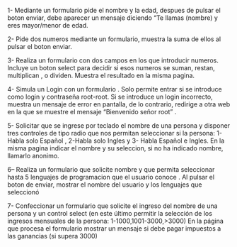 1- Mediante un formulario pide el nombre y la edad, despues de pulsar el boton enviar, debe aparecer un mensaje diciendo “Te llamas (nombre) y eres mayor/menor de edad. 

2- Pide dos numeros mediante un formulario, muestra la suma de ellos al pulsar el boton enviar. 

3- Realiza un formulario con dos campos en los que introducir numeros. Incluye un boton select para decidir si esos numeros se suman, restan, multiplican , o dividen. Muestra el resultado en la misma pagina. 

4- Simula un Login con un formulario . Solo permite entrar si se introduce como login y contraseña root-root. Si se introduce un login incorrecto, muestra un mensaje de error en pantalla, de lo contrario, redirige a otra web en la que se muestre el mensaje “Bienvenido señor root” . 

5- Solicitar que se ingrese por teclado el nombre de una persona y disponer tres controles de tipo radio que nos permitan 
   seleccionar si la persona: 1-Habla solo Español , 2-Habla solo Ingles y 3- Habla Español e Ingles.
   En la misma pagina indicar el nombre  y su seleccion, si no ha indicado nombre, llamarlo anonimo.

6– Realiza un formulario que solicite nombre y que permita seleccionar hasta 5 lenguajes de programacion que el usuario conoce . 
   Al pulsar el boton de enviar, mostrar el nombre del usuario y los lenguajes que seleccionó 

7- Confeccionar un formulario que solicite el ingreso del nombre de una persona y un control select (en este último permitir 
   la selección de los ingresos mensuales de la persona: 1-1000,1001-3000,>3000)
   En la página que procesa el formulario mostrar un mensaje si debe pagar impuestos a las ganancias (si supera 3000)